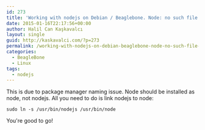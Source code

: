 ```yaml
---
id: 273
title: 'Working with nodejs on Debian / Beaglebone. Node: no such file or directory'
date: 2015-01-16T22:17:56+00:00
author: Halil Can Kaşkavalcı
layout: single
guid: http://kaskavalci.com/?p=273
permalink: /working-with-nodejs-on-debian-beaglebone-node-no-such-file-or-directory/
categories:
  - BeagleBone
  - Linux
tags:
  - nodejs
---
```

This is due to package manager naming issue. Node should be installed as node, not nodejs. All you need to do is link nodejs to node:

```shell
sudo ln -s /usr/bin/nodejs /usr/bin/node
```

You're good to go!
